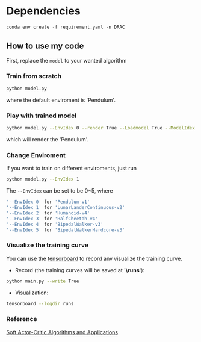 # Dependencies

```python
conda env create -f requirement.yaml -n DRAC
```

## How to use my code

First, replace the `model` to your wanted algorithm

### Train from scratch

```bash
python model.py
```

where the default enviroment is 'Pendulum'.

### Play with trained model

```bash
python model.py --EnvIdex 0 --render True --Loadmodel True --ModelIdex 10
```

which will render the 'Pendulum'.

### Change Enviroment

If you want to train on different enviroments, just run

```bash
python model.py --EnvIdex 1
```

The ``--EnvIdex`` can be set to be 0~5, where

```bash
'--EnvIdex 0' for 'Pendulum-v1'  
'--EnvIdex 1' for 'LunarLanderContinuous-v2'  
'--EnvIdex 2' for 'Humanoid-v4'  
'--EnvIdex 3' for 'HalfCheetah-v4'  
'--EnvIdex 4' for 'BipedalWalker-v3'  
'--EnvIdex 5' for 'BipedalWalkerHardcore-v3' 
```

### Visualize the training curve

You can use the [tensorboard](https://pytorch.org/docs/stable/tensorboard.html) to record anv visualize the training curve.

- Record (the training curves will be saved at '**\runs**'):

```bash
python main.py --write True
```

- Visualization:

```bash
tensorboard --logdir runs
```

### Reference

[Soft Actor-Critic Algorithms and Applications](https://arxiv.org/pdf/1812.05905.pdf)
